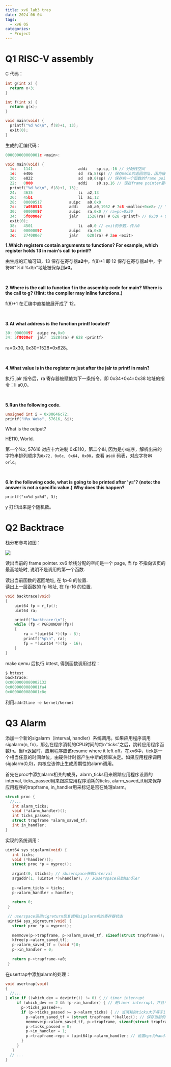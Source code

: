 ```yaml
---
title: xv6_lab3 trap
date: 2024-06-04
tags:
  - xv6 OS
categories:
  - Project
---
```


# Q1 RISC-V assembly

C 代码：

```c
int g(int x) {
  return x+3;
}

int f(int x) {
  return g(x);
}

void main(void) {
  printf("%d %d\n", f(8)+1, 13);
  exit(0);
}
```

生成的汇编代码：

```c
000000000000001c <main>:

void main(void) {
  1c:	1141                	addi	sp,sp,-16 // 分配栈空间
  1e:	e406                	sd	ra,8(sp) // 保存main的返回地址，因为接下来要调用printf
  20:	e022                	sd	s0,0(sp) // 保存前一个函数的frame pointer
  22:	0800                	addi	s0,sp,16 // 现在frame pointer要增加16Bytes
  printf("%d %d\n", f(8)+1, 13);
  24:	4635                	li	a2,13
  26:	45b1                	li	a1,12
  28:	00000517          	auipc	a0,0x0
  2c:	7a050513          	addi	a0,a0,1952 # 7c8 <malloc+0xe8> // "%d %d\n"字符串地址
  30:	00000097          	auipc	ra,0x0 // ra=pc=0x30
  34:	5f8080e7          	jalr	1528(ra) # 628 <printf> // 0x30 + 0x5f8 = 0x628
  exit(0);
  38:	4501                	li	a0,0 // exit的参数，传入0
  3a:	00000097          	auipc	ra,0x0
  3e:	274080e7          	jalr	628(ra) # 2ae <exit>
```

**1.Which registers contain arguments to functions? For example, which register holds 13 in main's call to printf?**

由生成的汇编可知，13 保存在寄存器**a2**中，f(8)+1 即 12 保存在寄存器**a1**中，字符串"%d %d\n"地址被保存到**a0**。

</br>

**2.Where is the call to function f in the assembly code for main? Where is the call to g? (Hint: the compiler may inline functions.)**

f(8)+1 在汇编中直接被展开成了 12。

</br>

**3.At what address is the function printf located?**

```c
30:	00000097  auipc	ra,0x0
34:	5f8080e7  jalr	1528(ra) # 628 <printf>
```

ra=0x30, 0x30+1528=0x628。

</br>

**4.What value is in the register ra just after the jalr to printf in main?**

执行 jalr 指令后，ra 寄存器被赋值为下一条指令，即 0x34+0x4=0x38 地址的指令：li a0,0。

</br>

**5.Run the following code.**

```c
unsigned int i = 0x00646c72;
printf("H%x Wo%s", 57616, &i);
```

What is the output?

HE110, World.

第一个%x, 57616 对应十六进制 0xE110，第二个&i, 因为是小端序，解析出来的字符串排列顺序为`0x72, 0x6c, 0x64, 0x00`，查看 ascii 码表，对应字符串`orld`。

</br>

**6.In the following code, what is going to be printed after 'y='? (note: the answer is not a specific value.) Why does this happen?**

`printf("x=%d y=%d", 3);`

y 打印出来是个随机数。

# Q2 Backtrace

栈分布参考如图：

![](https://xyc-1316422823.cos.ap-shanghai.myqcloud.com/20240225223002.png)

读出当前的 frame pointer. xv6 给栈分配的空间是一个 page, 当 fp 不指向该页的最高地址时, 说明不是调用的第一个函数.

读出当前函数的返回地址, 在 fp-8 的位置.  
读出上一层函数的 fp 地址, 在 fp-16 的位置.  

```c
void backtrace(void)
{
	uint64 fp = r_fp();
	uint64 ra;

	printf("backtrace:\n");
	while (fp < PGROUNDUP(fp))
	{
		ra = *(uint64 *)(fp - 8);
		printf("%p\n", ra);
		fp = *(uint64 *)(fp - 16);
	}
}
```

make qemu 后执行 bttest, 得到函数调用过程：

```c
$ bttest
backtrace:
0x0000000080002132
0x0000000080001fa4
0x0000000080001c8e
```

利用`addr2line -e kernel/kernel`

# Q3 Alarm

添加一个新的sigalarm（interval, handler）系统调用。如果应用程序调用sigalarm(n, fn)，那么在程序消耗的CPU时间的每n“ticks”之后，跳转应用程序函数fn。当fn返回时，应用程序应该resume where it left off。在xv6中，tick是一个相当任意的时间单位，由硬件计时器产生中断的频率决定。如果应用程序调用sigalarm(0,0)，内核应该停止生成周期性的alarm调用。

首先在proc中添加alarm相关的成员，alarm_ticks用来跟踪应用程序设置的interval, ticks_passed用来跟踪应用程序消耗的ticks, alarm_saved_tf用来保存应用程序的trapframe, in_handler用来标记是否在处理alarm。

```c
struct proc {
  //...
   int alarm_ticks;
   void (*alarm_handler)();
   int ticks_passed;
   struct trapframe *alarm_saved_tf;
   int in_handler;  
}
```

实现的系统调用：

```c
uint64 sys_sigalarm(void) {
   int ticks;
   void (*handler)();
   struct proc *p = myproc();
 
   argint(0, &ticks); // 从userspace获取interval
   argaddr(1, (uint64 *)&handler); // 从userspace获取handler
 
   p->alarm_ticks = ticks;
   p->alarm_handler = handler;
 
   return 0;
 }
 
 // userspace调用sigreturn恢复调用sigalarm前的寄存器状态
 uint64 sys_sigreturn(void) {
   struct proc *p = myproc();
 
   memmove(p->trapframe, p->alarm_saved_tf, sizeof(struct trapframe));
   kfree(p->alarm_saved_tf);
   p->alarm_saved_tf = (void *)0;
   p->in_handler = 0;
 
   return p->trapframe->a0;
 }
```

在usertrap中添加alarm的处理：

```c
void usertrap(void)
{
  //...
} else if ((which_dev = devintr()) != 0) { // timer interrupt
     if (which_dev == 2 && !p->in_handler) { // 是timer interrupt，并且不在处理alarm
       p->ticks_passed++;
       if (p->ticks_passed >= p->alarm_ticks) { // 当消耗的ticks大于等于interval
         p->alarm_saved_tf = (struct trapframe *)kalloc(); // 保存当前的trapframe
         memmove(p->alarm_saved_tf, p->trapframe, sizeof(struct trapframe));
         p->ticks_passed = 0;
         p->in_handler = 1;
         p->trapframe->epc = (uint64)p->alarm_handler; // 设置epc为handler的地址, 跳转
       }
     }
   }
  // ...  
}
```
